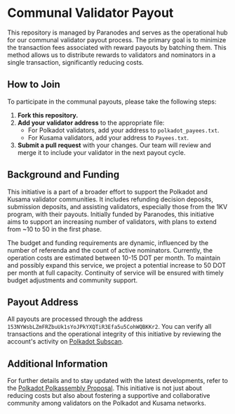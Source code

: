 # Communal Validator Payout

This repository is managed by Paranodes and serves as the operational hub for our communal validator payout process. The primary goal is to minimize the transaction fees associated with reward payouts by batching them. This method allows us to distribute rewards to validators and nominators in a single transaction, significantly reducing costs.

## How to Join

To participate in the communal payouts, please take the following steps:

1. **Fork this repository.**
2. **Add your validator address** to the appropriate file:
   - For Polkadot validators, add your address to `polkadot_payees.txt`.
   - For Kusama validators, add your address to `Payees.txt`.
3. **Submit a pull request** with your changes. Our team will review and merge it to include your validator in the next payout cycle.

## Background and Funding

This initiative is a part of a broader effort to support the Polkadot and Kusama validator communities. It includes refunding decision deposits, submission deposits, and assisting validators, especially those from the 1KV program, with their payouts. Initially funded by Paranodes, this initiative aims to support an increasing number of validators, with plans to extend from ~10 to 50 in the first phase.

The budget and funding requirements are dynamic, influenced by the number of referenda and the count of active nominators. Currently, the operation costs are estimated between 10-15 DOT per month. To maintain and possibly expand this service, we project a potential increase to 50 DOT per month at full capacity. Continuity of service will be ensured with timely budget adjustments and community support.

## Payout Address

All payouts are processed through the address `153NYWsbLZmFRZbuUk1sYoJPkYXQTiR3Efa5u5CohWQBKKr2`. You can verify all transactions and the operational integrity of this initiative by reviewing the account's activity on [Polkadot Subscan](https://polkadot.subscan.io/account/153NYWsbLZmFRZbuUk1sYoJPkYXQTiR3Efa5u5CohWQBKKr2?tab=transfer).

## Additional Information

For further details and to stay updated with the latest developments, refer to the [Polkadot Polkassembly Proposal](https://polkadot.polkassembly.io/referenda/519). This initiative is not just about reducing costs but also about fostering a supportive and collaborative community among validators on the Polkadot and Kusama networks.

